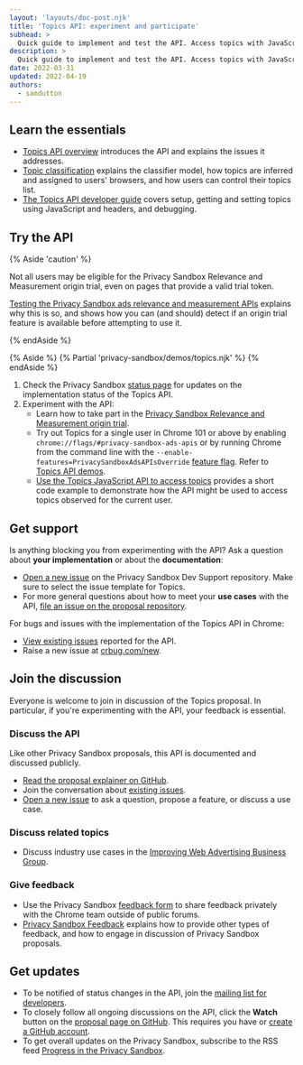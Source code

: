 ```yaml
---
layout: 'layouts/doc-post.njk'
title: 'Topics API: experiment and participate'
subhead: >
  Quick guide to implement and test the API. Access topics with JavaScript and share your feedback.
description: >
  Quick guide to implement and test the API. Access topics with JavaScript and share your feedback.
date: 2022-03-31
updated: 2022-04-19
authors:
  - samdutton
---
```


## Learn the essentials

* [Topics API overview](/docs/privacy-sandbox/topics/overview) introduces the API and explains the issues it addresses. 
* [Topic classification](/docs/privacy-sandbox/topics/topic-classification) explains the classifier model, how topics are inferred and assigned to users' browsers, and how users can control their topics list.
* [The Topics API developer guide](/docs/privacy-sandbox/topics/#get-and-set-topics) covers setup, getting and setting topics using JavaScript and headers, and debugging.

## Try the API

{% Aside 'caution' %}

Not all users may be eligible for the Privacy Sandbox Relevance and Measurement origin trial, even
on pages that provide a valid trial token.

[Testing the Privacy Sandbox ads relevance and measurement APIs](/blog/privacy-sandbox-unified-origin-trial#eligible-users)
explains why this is so, and shows how you can (and should) detect if an origin trial feature is
available before attempting to use it.

{% endAside %}

{% Aside %}
{% Partial 'privacy-sandbox/demos/topics.njk' %}
{% endAside %}

1. Check the Privacy Sandbox [status page](/docs/privacy-sandbox/status/#topics) for updates on the
implementation status of the Topics API.
2. Experiment with the API:
   * Learn how to take part in the [Privacy Sandbox Relevance and Measurement origin trial](/docs/privacy-sandbox/unified-origin-trial/).
   * Try out Topics for a single user in Chrome 101 or above by enabling `chrome://flags/#privacy-sandbox-ads-apis`
   or by running Chrome from the command line with the `--enable-features=PrivacySandboxAdsAPIsOverride`
   [feature flag](https://www.chromium.org/developers/how-tos/run-chromium-with-flags). Refer to [Topics API demos](/docs/privacy-sandbox/topics/demo/).
   * [Use the Topics JavaScript API to access topics](/docs/privacy-sandbox/topics/#access-topics-with-the-javascript-api)
   provides a short code example to demonstrate how the API might be used to access topics observed
   for the current user.


## Get support

Is anything blocking you from experimenting with the API? Ask a question 
about **your implementation** or about the **documentation**:

*  [Open a new issue](https://github.com/GoogleChromeLabs/privacy-sandbox-dev-support/issues/new/choose)
   on the Privacy Sandbox Dev Support repository. Make sure to select the issue template for Topics.
*  For more general questions about how to meet your **use cases** with the 
   API, [file an issue on the proposal repository](https://github.com/jkarlin/topics/issues/new).

For bugs and issues with the implementation of the Topics API in Chrome:

*  [View existing issues](https://bugs.chromium.org/p/chromium/issues/list?q=component:Blink%3EInterestCohort)
   reported for the API.
*  Raise a new issue at [crbug.com/new](https://crbug.com/new).

## Join the discussion

Everyone is welcome to join in discussion of the Topics proposal. In particular, if you're
experimenting with the API, your feedback is essential.

### Discuss the API

Like other Privacy Sandbox proposals, this API is documented and discussed publicly.

* [Read the proposal explainer on GitHub](https://github.com/jkarlin/topics).
* Join the conversation about [existing issues](hhttps://github.com/jkarlin/topics/issues).
* [Open a new issue](https://github.com/jkarlin/topics/issues/new) to ask a question, propose a
feature, or discuss a use case.

### Discuss related topics

* Discuss industry use cases in the [Improving Web Advertising Business Group](https://www.w3.org/community/web-adv/participants).

### Give feedback

* Use the Privacy Sandbox [feedback form](/docs/privacy-sandbox/feedback/#feedback-form)
to share feedback privately with the Chrome team outside of public forums.
* [Privacy Sandbox Feedback](/docs/privacy-sandbox/feedback/#topics-api) explains how to provide
other types of feedback, and how to engage in discussion of Privacy Sandbox proposals.


## Get updates

* To be notified of status changes in the API, join the [mailing list for
  developers](https://groups.google.com/u/3/a/chromium.org/g/topics-api-announce).
* To closely follow all ongoing discussions on the API, click the **Watch** button on the [proposal page on
  GitHub](https://github.com/jkarlin/topics). This requires you have or [create a GitHub
  account](https://docs.github.com/en/get-started/signing-up-for-github/signing-up-for-a-new-github-account).
* To get overall updates on the Privacy Sandbox, subscribe to the RSS feed [Progress in the Privacy
  Sandbox](/tags/progress-in-the-privacy-sandbox/).
